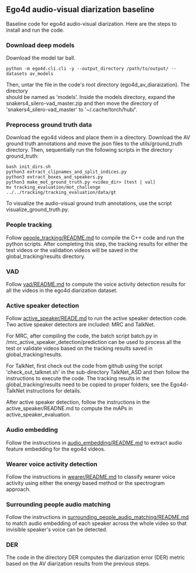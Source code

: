 ## Ego4d audio-visual diarization baseline

Baseline code for ego4d audio-visual diarization.
Here are the steps to install and run the code. 

### Download deep models
Download the model tar ball. 
```
python -m ego4d.cli.cli -y --output_directory /path/to/output/ --datasets av_models
```
Then, untar the file in the code's
root directory (ego4d_av_diaraization). The directory  
should be named as 'models'.
Inside the models directory, expand the snakers4_silero-vad_master.zip 
and then move the directory of 'snakers4_silero-vad_master'
to '~/.cache/torch/hub/'. 

### Preprocess ground truth data 
Download the ego4d videos and place them in a directory. Download
the AV ground truth annotations and move the json files to the utils/ground_truth directory. 
Then, sequentially run 
the following scripts in the directory ground_truth:

```
bash init_dirs.sh
python3 extract_clipnames_and_split_indices.py
python3 extract_boxes_and_speakers.py
python3 make_mot_ground_truth.py <video_dir> [test | val]
mv tracking_evaluation/mot_challenge ../../tracking/tracking_evaluation/data/gt
``` 
To visualize the audio-visual ground truth annotations, use the script visualize_ground_truth.py.

### People tracking
Follow [people_tracking/README.md](../../tracking/README.md) 
to compile the C++
code and run the python scripts. After completing this step, the tracking
results for either the test videos or the validation videos will be
saved in the global_tracking/results directory.

### VAD
Follow [vad/README.md](../../active-speaker-detection/vad/README.md) to compute the voice activity detection
results for all the videos in the ego4d diarization dataset.

### Active speaker detection
Follow [active_speaker/READE.md](../../active-speaker-detection/active_speaker/README.md) to 
run the active speaker detection code. Two active speaker detectors are included: MRC and TalkNet.

For MRC, after compiling the code,
the batch script batch.py in /mrc_active_speaker_detection/prediction
can be used to process all the test or validate videos based on
the tracking results saved in global_tracking/results.

For TalkNet, first check out the code from github using the script 'check_out_talknet.sh'
in the sub-directory TalkNet_ASD and then follow the instructions to execute the code.
The tracking results in the global_tracking/results need to be copied
to proper folders; see the Ego4d-TalkNet instructions for details.

After active speaker detection, follow
the instructions in the active_speaker/READNE.md to compute the mAPs
in active_speaker_evaluation.

### Audio embedding
Follow the instructions in [audio_embedding/README.md](../../active-speaker-detection/audio_embedding/README.md) to extract audio
feature embedding for the ego4d videos.

### Wearer voice activity detection
Follow the instructions in [wearer/README.md](../../active-speaker-detection/wearer/README.txt) to classify wearer voice
activity using either the energy based method or the
spectrogram approach.

### Surrounding people audio matching
Follow the instructions in [surrounding_people_audio_matching/README.md](../../active-speaker-detection/surrounding_people_audio_matching/README.md)
to match audio embedding of each speaker across the whole video so that
invisible speaker's voice can be detected.

### DER
The code in the directory DER computes the diarization error (DER) metric based on the AV diarization
results from the previous steps.
